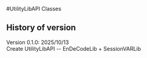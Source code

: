 #UtilityLibAPI Classes

## History of version
Version 0.1.0: 2025/10/13<BR>
Create UtilityLibAPI -- EnDeCodeLib + SessionVARLib<BR>
